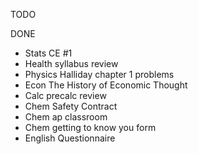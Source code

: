 TODO

DONE
- Stats CE #1
- Health syllabus review
- Physics Halliday chapter 1 problems
- Econ The History of Economic Thought
- Calc precalc review
- Chem Safety Contract
- Chem ap classroom
- Chem getting to know you form
- English Questionnaire


